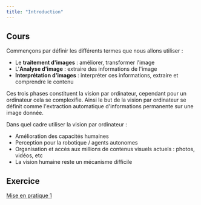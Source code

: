 ```yaml
---
title: "Introduction"
---
```


## Cours

Commençons par définir les différents termes que nous allons utiliser :

+ Le **traitement d'images** : améliorer, transformer l'image
+ L'**Analyse d'image** : extraire des informations de l'image
+ **Interprétation d'images** : interpréter ces informations, extraire et comprendre le contenu

Ces trois phases constituent la vision par ordinateur, cependant pour un ordinateur cela se complexifie. Ainsi le but de la vision par ordinateur se définit comme l'extraction automatique d'informations permanente sur une image donnée.

Dans quel cadre utiliser la vision par ordinateur :

+ Amélioration des capacités humaines
+ Perception pour la robotique / agents autonomes
+ Organisation et accès aux millions de contenus visuels actuels : photos, vidéos, etc
+ La vision humaine reste un mécanisme difficile

## Exercice

[Mise en pratique 1](./img/1.pdf)
